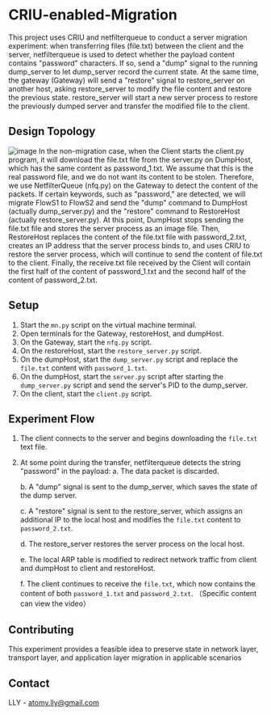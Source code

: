 # CRIU-enabled-Migration
This project uses CRIU and netfilterqueue to conduct a server migration experiment: when transferring files (file.txt) between the client and the server, netfilterqueue is used to detect whether the payload content contains "password" characters. If so, send a "dump" signal to the running dump_server to let dump_server record the current state. At the same time, the gateway (Gateway) will send a "restore" signal to restore_server on another host, asking restore_server to modify the file content and restore the previous state. restore_server will start a new server process to restore the previously dumped server and transfer the modified file to the client.
## Design Topology
![image](https://user-images.githubusercontent.com/105418310/234154876-b6563286-3c9f-4b8b-be8d-0413e126a670.png)
In the non-migration case, when the Client starts the client.py program, it will download the file.txt file from the server.py on DumpHost, which has the same content as password_1.txt. We assume that this is the real password file, and we do not want its content to be stolen. Therefore, we use NetfilterQueue (nfq.py) on the Gateway to detect the content of the packets. If certain keywords, such as "password," are detected, we will migrate FlowS1 to FlowS2 and send the "dump" command to DumpHost (actually dump_server.py) and the "restore" command to RestoreHost (actually restore_server.py). At this point, DumpHost stops sending the file.txt file and stores the server process as an image file. Then, RestoreHost replaces the content of the file.txt file with password_2.txt, creates an IP address that the server process binds to, and uses CRIU to restore the server process, which will continue to send the content of file.txt to the client. Finally, the receive.txt file received by the Client will contain the first half of the content of password_1.txt and the second half of the content of password_2.txt. 
## Setup

1. Start the `mn.py` script on the virtual machine terminal.
2. Open terminals for the Gateway, restoreHost, and dumpHost.
3. On the Gateway, start the `nfq.py` script.
4. On the restoreHost, start the `restore_server.py` script.
5. On the dumpHost, start the `dump_server.py` script and replace the `file.txt` content with `password_1.txt`.
6. On the dumpHost, start the `server.py` script after starting the `dump_server.py` script and send the server's PID to the dump_server.
7. On the client, start the `client.py` script.

## Experiment Flow

1. The client connects to the server and begins downloading the `file.txt` text file.
2. At some point during the transfer, netfilterqueue detects the string "password" in the payload:
   a. The data packet is discarded.
   
   b. A "dump" signal is sent to the dump_server, which saves the state of the dump server.
   
   c. A "restore" signal is sent to the restore_server, which assigns an additional IP to the local host and modifies the `file.txt` content to `password_2.txt`.
   
   d. The restore_server restores the server process on the local host.
   
   e. The local ARP table is modified to redirect network traffic from client and dumpHost to client and restoreHost.
   
   f. The client continues to receive the `file.txt`, which now contains the content of both `password_1.txt` and `password_2.txt`.
（Specific content can view the video）
## Contributing
This experiment provides a feasible idea to preserve state in network layer, transport layer, and application layer migration in applicable scenarios
## Contact

LLY - atomy.lly@gmail.com
